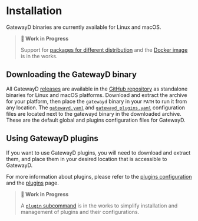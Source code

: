 # Installation

GatewayD binaries are currently available for Linux and macOS.

> **🚧 Work in Progress**
>
> Support for [packages for different distribution](https://github.com/gatewayd-io/gatewayd/issues/136) and the [Docker image](https://github.com/gatewayd-io/gatewayd/issues/137) is in the works.

## Downloading the GatewayD binary

All GatewayD [releases](https://github.com/gatewayd-io/gatewayd/releases) are available in the [GitHub repository](https://github.com/gatewayd-io/gatewayd) as standalone binaries for Linux and macOS platforms. Download and extract the archive for your platform, then place the `gatewayd` binary in your `PATH` to run it from any location. The [`gatewayd.yaml`](../02-using-gatewayd/01-configuration/index.md#global-configuration) and [`gatewayd_plugins.yaml`](../02-using-gatewayd/01-configuration/index.md#plugins-configuration) configuration files are located next to the gatewayd binary in the downloaded archive. These are the default global and plugins configuration files for GatewayD.

## Using GatewayD plugins

If you want to use GatewayD plugins, you will need to download and extract them, and place them in your desired location that is accessible to GatewayD.

For more information about plugins, please refer to the [plugins configuration](../02-using-gatewayd/01-configuration/02-plugins-configuration/02-plugins-configuration.md) and the [plugins](../03-using-plugins/01-plugins.md) page.

> **🚧 Work in Progress**
>
> A [`plugin` subcommand](https://github.com/gatewayd-io/gatewayd/issues/122) is in the works to simplify installation and management of plugins and their configurations.
